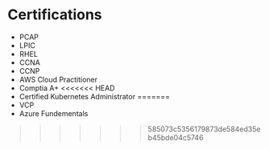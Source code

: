 # Certifications

- PCAP
- LPIC
- RHEL
- CCNA
- CCNP
- AWS Cloud Practitioner
- Comptia A+
<<<<<<< HEAD
- Certified Kubernetes Administrator
=======
- VCP
- Azure Fundementals
>>>>>>> 585073c5356179873de584ed35eb45bde04c5746
